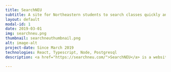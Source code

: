 ```yaml
---
title: SearchNEU
subtitle: A site for Northeastern students to search classes quickly and seamlessly!
layout: default
modal-id: 1
date: 2019-03-01
img: searchneu.png
thumbnail: searchneuthumbnail.png
alt: image-alt
project-date: Since March 2019
technologies: React, Typescript, Node, Postgresql
description: <a href="https://searchneu.com/">SearchNEU</a> is a website that allows students to quickly and easily search up Northeastern classes. I help develop features and fix bugs for the code base, most notably overhauling a notification system which notified students of classes they were watching over Facebook messenger. I also helped smooth out the migration of the codebase from its original owner to its new maintainers.

---
```

